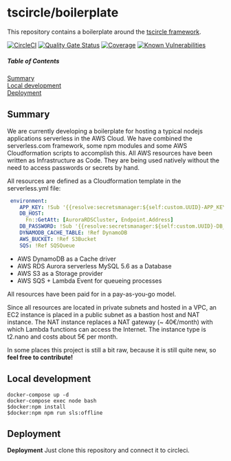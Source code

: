 # tscircle/boilerplate 
This repository contains a boilerplate around the [tscircle framework](https://github.com/tscircle/framework).

[![CircleCI](https://circleci.com/gh/tscircle/framework.svg?style=svg)](https://circleci.com/gh/tscircle/framework)
[![Quality Gate Status](https://sonarcloud.io/api/project_badges/measure?project=tscircle_framework&metric=alert_status)](https://sonarcloud.io/dashboard?id=tscircle_framework)
[![Coverage](https://sonarcloud.io/api/project_badges/measure?project=tscircle_framework&metric=coverage)](https://sonarcloud.io/dashboard?id=tscircle_framework)
[![Known Vulnerabilities](https://snyk.io/test/github/tscircle/framework/badge.svg?targetFile=package.json)](https://snyk.io/test/github/tscircle/framework?targetFile=package.json)


##### Table of Contents  
[Summary](#summary)  
[Local development](#development)   
[Deployment](#deployment)  


## Summary
<a name="summary"/>

We are currently developing a boilerplate for hosting a typical nodejs applications serverless in the AWS Cloud. 
We have combined the serverless.com framework, some npm modules and some AWS Cloudformation scripts to accomplish this. 
All AWS resources have been written as Infrastructure as Code. They are being used natively without the need to access passwords or secrets by hand. 

All resources are defined as a Cloudformation template in the serverless.yml file:
```yml
 environment:
    APP_KEY: !Sub '{{resolve:secretsmanager:${self:custom.UUID}-APP_KEY}}'
    DB_HOST:
      Fn::GetAtt: [AuroraRDSCluster, Endpoint.Address]
    DB_PASSWORD: !Sub '{{resolve:secretsmanager:${self:custom.UUID}-DB_PASSWORD}}'
    DYNAMODB_CACHE_TABLE: !Ref DynamoDB
    AWS_BUCKET: !Ref S3Bucket
    SQS: !Ref SQSQueue
```

* AWS DynamoDB as a Cache driver
* AWS RDS Aurora serverless MySQL 5.6 as a Database
* AWS S3 as a Storage provider
* AWS SQS + Lambda Event for queueing processes

All resources have been paid for in a pay-as-you-go model. 

Since all resources are located in private subnets and hosted in a VPC, an EC2 instance is placed in a public subnet as a bastion host and NAT instance.
The NAT instance replaces a NAT gateway (~ 40€/month) with which Lambda functions can access the Internet. 
The instance type is t2.nano and costs about 5€ per month. 

In some places this project is still a bit raw, because it is still quite new, so **feel free to contribute!**

## Local development 
<a name="development"/>

```
docker-compose up -d 
docker-compose exec node bash
$docker:npm install
$docker:npm npm run sls:offline
```

## Deployment
<a name="deployment"/>

**Deployment**
Just clone this repository and connect it to circleci.
